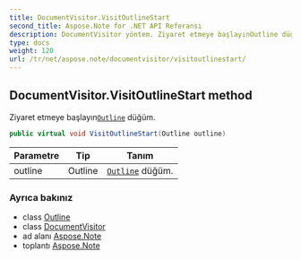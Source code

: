 ```yaml
---
title: DocumentVisitor.VisitOutlineStart
second_title: Aspose.Note for .NET API Referansı
description: DocumentVisitor yöntem. Ziyaret etmeye başlayınOutline düğüm.
type: docs
weight: 120
url: /tr/net/aspose.note/documentvisitor/visitoutlinestart/
---
```

## DocumentVisitor.VisitOutlineStart method

Ziyaret etmeye başlayın[`Outline`](../../outline/) düğüm.

```csharp
public virtual void VisitOutlineStart(Outline outline)
```

| Parametre | Tip | Tanım |
| --- | --- | --- |
| outline | Outline | [`Outline`](../../outline/) düğüm. |

### Ayrıca bakınız

* class [Outline](../../outline/)
* class [DocumentVisitor](../)
* ad alanı [Aspose.Note](../../documentvisitor/)
* toplantı [Aspose.Note](../../../)


